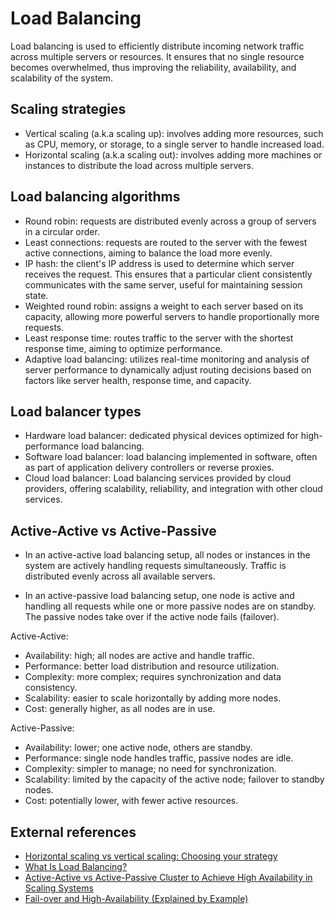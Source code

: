 # Load Balancing

Load balancing is used to efficiently distribute incoming network traffic across multiple servers or resources. It ensures that no single resource becomes overwhelmed, thus improving the reliability, availability, and scalability of the system.

## Scaling strategies

- Vertical scaling (a.k.a scaling up): involves adding more resources, such as CPU, memory, or storage, to a single server to handle increased load.
- Horizontal scaling (a.k.a scaling out): involves adding more machines or instances to distribute the load across multiple servers.

## Load balancing algorithms

- Round robin: requests are distributed evenly across a group of servers in a circular order.
- Least connections: requests are routed to the server with the fewest active connections, aiming to balance the load more evenly.
- IP hash: the client's IP address is used to determine which server receives the request. This ensures that a particular client consistently communicates with the same server, useful for maintaining session state.
- Weighted round robin: assigns a weight to each server based on its capacity, allowing more powerful servers to handle proportionally more requests.
- Least response time: routes traffic to the server with the shortest response time, aiming to optimize performance.
- Adaptive load balancing: utilizes real-time monitoring and analysis of server performance to dynamically adjust routing decisions based on factors like server health, response time, and capacity.

## Load balancer types

- Hardware load balancer: dedicated physical devices optimized for high-performance load balancing.
- Software load balancer: load balancing implemented in software, often as part of application delivery controllers or reverse proxies.
- Cloud load balancer: Load balancing services provided by cloud providers, offering scalability, reliability, and integration with other cloud services.

## Active-Active vs Active-Passive

- In an active-active load balancing setup, all nodes or instances in the system are actively handling requests simultaneously. Traffic is distributed evenly across all available servers.

- In an active-passive load balancing setup, one node is active and handling all requests while one or more passive nodes are on standby. The passive nodes take over if the active node fails (failover).

Active-Active:

- Availability: high; all nodes are active and handle traffic.
- Performance: better load distribution and resource utilization.
- Complexity: more complex; requires synchronization and data consistency.
- Scalability: easier to scale horizontally by adding more nodes.
- Cost: generally higher, as all nodes are in use.

Active-Passive:

- Availability: lower; one active node, others are standby.
- Performance: single node handles traffic, passive nodes are idle.
- Complexity: simpler to manage; no need for synchronization.
- Scalability: limited by the capacity of the active node; failover to standby nodes.
- Cost: potentially lower, with fewer active resources.

## External references

- [Horizontal scaling vs vertical scaling: Choosing your strategy](https://www.digitalocean.com/resources/article/horizontal-scaling-vs-vertical-scaling)
- [What Is Load Balancing?](https://www.nginx.com/resources/glossary/load-balancing/)
- [Active-Active vs Active-Passive Cluster to Achieve High Availability in Scaling Systems](https://www.youtube.com/watch?app=desktop&v=d-Bfi5qywFo&ab_channel=HusseinNasser)
- [Fail-over and High-Availability (Explained by Example)](https://www.youtube.com/watch?v=Zgy1miPsTNs&ab_channel=HusseinNasser)
